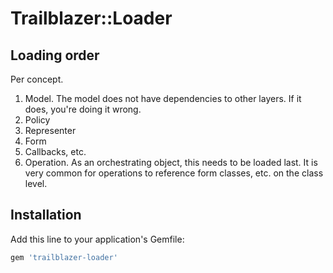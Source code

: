 # Trailblazer::Loader


## Loading order

Per concept.

1. Model. The model does not have dependencies to other layers. If it does, you're doing it wrong.
2. Policy
3. Representer
4. Form
5. Callbacks, etc.
6. Operation. As an orchestrating object, this needs to be loaded last. It is very common for operations to reference form classes, etc. on the class level.


## Installation

Add this line to your application's Gemfile:

```ruby
gem 'trailblazer-loader'
```
